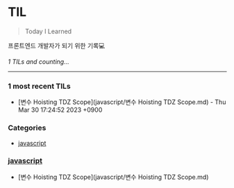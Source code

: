 # TIL
> Today I Learned

프론트엔드 개발자가 되기 위한 기록💻 


_1 TILs and counting..._

---

### 1 most recent TILs

- [변수 Hoisting TDZ Scope](javascript/변수 Hoisting TDZ Scope.md) - Thu Mar 30 17:24:52 2023 +0900

### Categories

- [javascript](#javascript)

### [javascript](#javascript)
- [변수 Hoisting TDZ Scope](javascript/변수 Hoisting TDZ Scope.md)

[1]: https://simonwillison.net/2020/Apr/20/self-rewriting-readme/
[2]: https://github.com/jbranchaud/til

